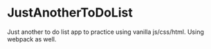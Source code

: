 # JustAnotherToDoList
Just another to do list app to practice using vanilla js/css/html. Using webpack as well. 
